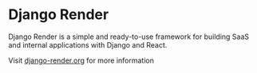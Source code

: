 # Django Render

Django Render is a simple and ready-to-use framework for building SaaS and internal applications with Django and React.

Visit [django-render.org](https://django-render.org) for more information
